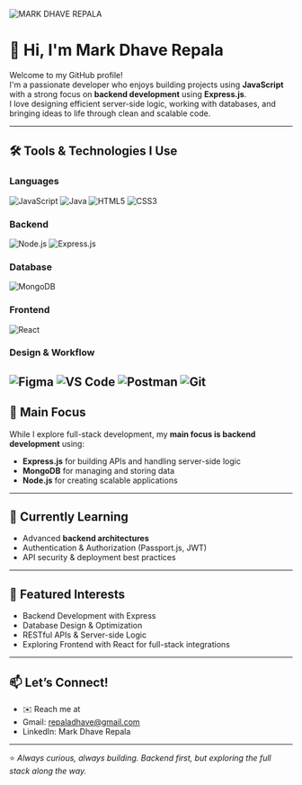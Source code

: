
![MARK DHAVE REPALA](https://github.com/user-attachments/assets/525037e4-6eb8-43c3-aa07-6682e8e9f6b1)
# 👋 Hi, I'm Mark Dhave Repala

Welcome to my GitHub profile!  
I'm a passionate developer who enjoys building projects using **JavaScript** with a strong focus on **backend development** using **Express.js**.  
I love designing efficient server-side logic, working with databases, and bringing ideas to life through clean and scalable code.

---

## 🛠️ Tools & Technologies I Use

### Languages
![JavaScript](https://img.shields.io/badge/JavaScript-323330?style=for-the-badge&logo=javascript&logoColor=F7DF1E)
![Java](https://img.shields.io/badge/Java-ED8B00?style=for-the-badge&logo=java&logoColor=white)
![HTML5](https://img.shields.io/badge/HTML5-E34F26?style=for-the-badge&logo=html5&logoColor=white)
![CSS3](https://img.shields.io/badge/CSS3-1572B6?style=for-the-badge&logo=css3&logoColor=white)

### Backend
![Node.js](https://img.shields.io/badge/Node.js-43853D?style=for-the-badge&logo=node.js&logoColor=white)
![Express.js](https://img.shields.io/badge/Express.js-404D59?style=for-the-badge)

### Database
![MongoDB](https://img.shields.io/badge/MongoDB-4EA94B?style=for-the-badge&logo=mongodb&logoColor=white)

### Frontend
![React](https://img.shields.io/badge/React-20232A?style=for-the-badge&logo=react&logoColor=61DAFB)

### Design & Workflow
![Figma](https://img.shields.io/badge/Figma-F24E1E?style=for-the-badge&logo=figma&logoColor=white)
![VS Code](https://img.shields.io/badge/VS%20Code-0078d7?style=for-the-badge&logo=visual-studio-code&logoColor=white)
![Postman](https://img.shields.io/badge/Postman-FF6C37?style=for-the-badge&logo=postman&logoColor=white)
![Git](https://img.shields.io/badge/Git-F05032?style=for-the-badge&logo=git&logoColor=white)
---

## 🎯 Main Focus
While I explore full-stack development, my **main focus is backend development** using:
- **Express.js** for building APIs and handling server-side logic  
- **MongoDB** for managing and storing data  
- **Node.js** for creating scalable applications  

---

## 🌱 Currently Learning
- Advanced **backend architectures**  
- Authentication & Authorization (Passport.js, JWT)  
- API security & deployment best practices  

---

## 📌 Featured Interests
- Backend Development with Express  
- Database Design & Optimization  
- RESTful APIs & Server-side Logic  
- Exploring Frontend with React for full-stack integrations  

---

## 📫 Let’s Connect! 
- ✉️ Reach me at 
- Gmail: repaladhave@gmail.com  
- LinkedIn: Mark Dhave Repala 
---

⭐️ *Always curious, always building. Backend first, but exploring the full stack along the way.*
